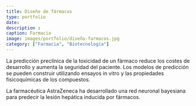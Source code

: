 ```yaml
---
title: Diseño de fármacos
type: portfolio
date: 
description : 
caption: Farmacia
image: images/portfolio/diseño-farmacos.jpg
category: ["Farmacia", "Biotecnología"]
---
```


La predicción preclínica de la toxicidad de un fármaco reduce los costes de desarrollo y aumenta la seguridad del paciente. Los modelos de predicción se pueden construir utilizando ensayos in vitro y las propiedades fisicoquímicas de los compuestos. 

La farmacéutica AstraZeneca ha desarrollado una red neuronal bayesiana para predecir la lesión hepática inducida por fármacos.
